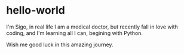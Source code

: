 # hello-world

I'm Sigo, in real life I am a medical doctor, but recently fall in love with coding, and I'm learning all I can, begining with Python. 

Wish me good luck in this amazing journey.

